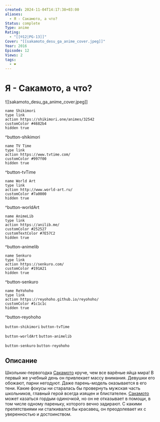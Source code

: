 ```yaml
---
created: 2024-11-04T14:17:38+03:00
aliases:
  - Я - Сакамото, а что?
Status: complete
Type: anime
Rating:
  - "[[®️12|PG-13]]"
Cover: "[[sakamoto_desu_ga_anime_cover.jpeg]]"
Year: 2016
Episode: 12
Views: 2
tags:
  - ❤
---
```


# Я - Сакамото, а что?

![[sakamoto_desu_ga_anime_cover.jpeg]]

```button
name Shikimori
type link
action https://shikimori.one/animes/32542
customColor #4682b4
hidden true
```
^button-shikimori

```button
name TV Time
type link
action https://www.tvtime.com/
customColor #997f00
hidden true
```
^button-tvTime

```button
name World Art
type link
action http://www.world-art.ru/
customColor #7a0000
hidden true
```
^button-worldArt

```button
name AnimeLib
type link
action https://anilib.me/
customColor #252527
customTextColor #7E57C2
hidden true
```
^button-animelib

```button
name Senkuro
type link
action https://senkuro.com/
customColor #191A21
hidden true
```
^button-senkuro

```button
name ReYohoho
type link
action https://reyohoho.github.io/reyohoho/
customColor #1c1c1c
hidden true
```
^button-reyohoho

`button-shikimori` `button-tvTime`

`button-worldArt` `button-animelib`

`button-senkuro` `button-reyohoho`

## Описание

Школьник-первогодка [Сакамото](https://shikimori.one/characters/91959-sakamoto) круче, чем все варёные яйца мира! В первый же учебный день он привлекает массу внимания. Девушки его обожают, парни негодуют. Даже парень-модель оказывается в его тени. Какие фокусы ни старалась бы провернуть мужская часть школьников, главный герой всегда изящен и блистателен. [Сакамото](https://shikimori.one/characters/91959-sakamoto) может казаться гордым одиночкой, но он не отказывает в помощи, в том числе одному пареньку, которого вечно задирают. С какими препятствиями ни сталкивался бы красавец, он преодолевает их с уверенностью и достоинством.
